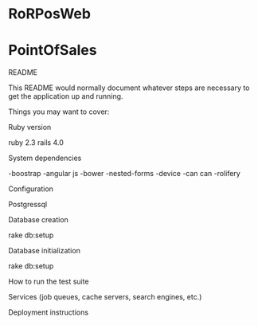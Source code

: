 
# RoRPosWeb

# PointOfSales
README

This README would normally document whatever steps are necessary to get the application up and running.

Things you may want to cover:

Ruby version

ruby 2.3
rails 4.0

System dependencies

-boostrap 
-angular js
-bower
-nested-forms
-device
-can can
-rolifery

Configuration

Postgressql

Database creation

rake db:setup

Database initialization

rake db:setup

How to run the test suite

Services (job queues, cache servers, search engines, etc.)

Deployment instructions

